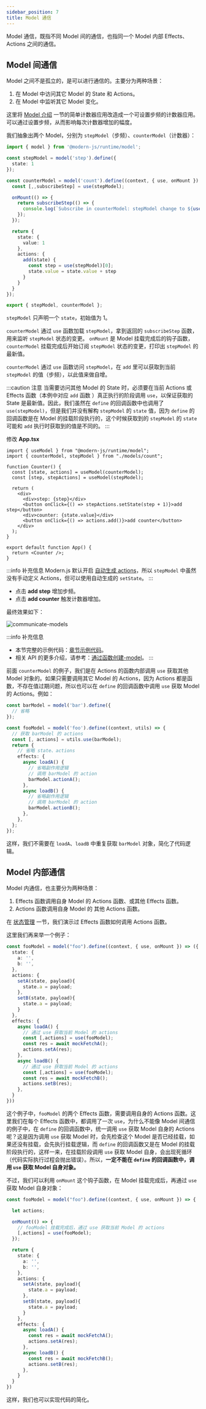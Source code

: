 ```yaml
---
sidebar_position: 7
title: Model 通信
---
```


Model 通信，既指不同 Model 间的通信，也指同一个 Model 内部 Effects、Actions 之间的通信。

## Model 间通信

Model 之间不是孤立的，是可以进行通信的。主要分为两种场景：

1. 在 Model 中访问其它 Model 的 State 和 Actions。
2. 在 Model 中监听其它 Model 变化。

这里将 [Model 介绍](/docs/guides/features/runtime/model/model-introduction) 一节的简单计数器应用改造成一个可设置步频的计数器应用。可以通过设置步频，从而影响每次计数器增加的幅度。

我们抽象出两个 Model，分别为 `stepModel`（步频）、`counterModel`（计数器）：

```ts
import { model } from '@modern-js/runtime/model';

const stepModel = model('step').define({
  state: 1
});

const counterModel = model('count').define((context, { use, onMount }) => {
  const [,,subscribeStep] = use(stepModel);

  onMount(() => {
    return subscribeStep(() => {
      console.log(`Subscribe in counterModel: stepModel change to ${use(stepModel)[0]}`)
    });
  });

  return {
    state: {
      value: 1
    },
    actions: {
      add(state) {
        const step = use(stepModel)[0];
        state.value = state.value + step
      }
    }
  }
});

export { stepModel, counterModel };
```

`stepModel` 只声明一个 `state`，初始值为 1。

`counterModel` 通过 `use` 函数加载 `stepModel`，拿到返回的 `subscribeStep` 函数，用来监听 `stepModel` 状态的变更。 `onMount` 是 Model 挂载完成后的钩子函数，`counterModel` 挂载完成后开始订阅 `stepModel` 状态的变更，打印出 `stepModel` 的最新值。

`counterModel` 通过 `use` 函数访问 `stepModel`，在 `add` 里可以获取到当前 `stepModel` 的值（步频），以此值来做自增。

:::caution 注意
当需要访问其他 Model 的 State 时，必须要在当前 Actions 或 Effects 函数（本例中对应 `add` 函数 ）真正执行的阶段调用 `use`，以保证获取的 State 是最新值。因此，我们虽然在 `define` 的回调函数中也调用了 `use(stepModel)`，但是我们并没有解构 `stepModel` 的 `state` 值，因为 `define` 的回调函数是在 Model 的挂载阶段执行的，这个时候获取到的 `stepModel` 的 `state` 可能和 `add` 执行时获取到的值是不同的。
:::

修改 **App.tsx**

```tsx
import { useModel } from "@modern-js/runtime/model";
import { counterModel, stepModel } from "./models/count";

function Counter() {
  const [state, actions] = useModel(counterModel);
  const [step, stepActions] = useModel(stepModel);

  return (
    <div>
      <div>step: {step}</div>
      <button onClick={() => stepActions.setState(step + 1)}>add step</button>
      <div>counter: {state.value}</div>
      <button onClick={() => actions.add()}>add counter</button>
    </div>
  );
}

export default function App() {
  return <Counter />;
}
```

:::info 补充信息
Modern.js 默认开启 [自动生成 actions](./auto-actions.md)，所以 `stepModel` 中虽然没有手动定义 Actions，但可以使用自动生成的 `setState`。
:::

- 点击 **add step** 增加步频。
- 点击 **add counter** 触发计数器增加。

最终效果如下：

![communicate-models](https://lf3-static.bytednsdoc.com/obj/eden-cn/aphqeh7uhohpquloj/modern-js/docs/models-communicate.gif)


:::info 补充信息
- 本节完整的示例代码：[章节示例代码](https://github.com/modern-js-dev/modern-js-examples/tree/main/series/tutorials/runtime-api/model/models-communication)。
- 相关 API 的更多介绍，请参考：[通过函数创建-model](/docs/apis/app/runtime/model/model#通过函数创建-model)。
:::

前面 `counterModel` 的例子，我们是在 Actions 的函数内部调用 `use` 获取其他 Model 对象的。如果只需要调用其它 Model 的 Actions，因为 Actions 都是函数，不存在值过期问题，所以也可以在 `define` 的回调函数中调用 `use` 获取 Model 的 Actions。例如：

```ts
const barModel = model('bar').define({
  // 省略
});

const fooModel = model('foo').define((context, utils) => {
  // 获取 barModel 的 actions
  const [, actions] = utils.use(barModel);
  return {
    // 省略 state、actions
    effects: {
      async loadA() {
        // 省略副作用逻辑
        // 调用 barModel 的 action
        barModel.actionA();
      },
      async loadB() {
        // 省略副作用逻辑
        // 调用 barModel 的 action
        barModel.actionB();
      },
    },
  };
});
```

这样，我们不需要在 `loadA`、`loadB` 中重复获取 `barModel` 对象，简化了代码逻辑。


## Model 内部通信

Model 内通信，也主要分为两种场景：

1. Effects 函数调用自身 Model 的 Actions 函数、或其他 Effects 函数。
2. Actions 函数调用自身 Model 的 其他 Actions 函数。

在 [状态管理](/docs/guides/features/runtime/model/manage-effects)  一节，我们演示过 Effects 函数如何调用 Actions 函数。

这里我们再来举一个例子：

```ts
const fooModel = model("foo").define((context, { use, onMount }) => ({
  state: {
    a: '',
    b: '',
  },
  actions: {
    setA(state, payload){
      state.a = payload;
    },
    setB(state, payload){
      state.a = payload;
    }
  },
  effects: {
    async loadA() {
      // 通过 use 获取当前 Model 的 actions
      const [,actions] = use(fooModel);
      const res = await mockFetchA();
      actions.setA(res);
    },
    async loadB() {
      // 通过 use 获取当前 Model 的 actions
      const [,actions] = use(fooModel);
      const res = await mockFetchB();
      actions.setB(res);
    },
  }
}))
```

这个例子中，`fooModel` 的两个 Effects 函数，需要调用自身的 Actions 函数。这里我们在每个 Effects 函数中，都调用了一次 `use`，为什么不能像 Model 间通信的例子中，在 `define` 的回调函数中，统一调用 `use` 获取 Model 自身的 Actions 呢？这是因为调用 `use` 获取 Model 时，会先检查这个 Model 是否已经挂载，如果还没有挂载，会先执行挂载逻辑，而 `define` 的回调函数又是在 Model 的挂载阶段执行的，这样一来，在挂载阶段调用 `use` 获取 Model 自身，会出现死循环（代码实际执行过程会抛出错误）。所以，**一定不能在 `define` 的回调函数中，调用 `use` 获取 Model 自身对象。**

不过，我们可以利用 `onMount` 这个钩子函数，在 Model 挂载完成后，再通过 `use` 获取 Model 自身对象：

```ts
const fooModel = model("foo").define((context, { use, onMount }) => {

  let actions;

  onMount(() => {
    // fooModel 挂载完成后，通过 use 获取当前 Model 的 actions
    [,actions] = use(fooModel);
  });

  return {
    state: {
      a: '',
      b: '',
    },
    actions: {
      setA(state, payload){
        state.a = payload;
      },
      setB(state, payload){
        state.a = payload;
      }
    },
    effects: {
      async loadA() {
        const res = await mockFetchA();
        actions.setA(res);
      },
      async loadB() {
        const res = await mockFetchB();
        actions.setB(res);
      },
    }
  }
})
```

这样，我们也可以实现代码的简化。

